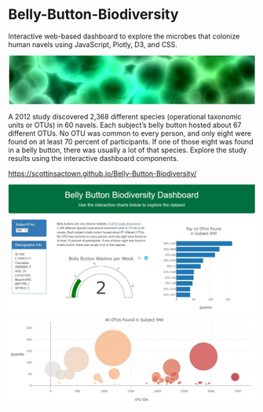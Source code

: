# Belly-Button-Biodiversity
Interactive web-based dashboard to explore the microbes that colonize human navels using JavaScript, Plotly, D3, and CSS.

![header](https://github.com/scottinsactown/Belly-Button-Biodiversity/blob/master/images/Capturebb4.JPG)

A 2012 study discovered 2,368 different species (operational taxonomic units or OTUs) in 60 navels. Each subject’s belly button hosted about 67 different OTUs. No OTU was common to every person, and only eight were found on at least 70 percent of participants. If one of those eight was found in a belly button, there was usually a lot of that species. Explore the study results using the interactive dashboard components.

https://scottinsactown.github.io/Belly-Button-Biodiversity/

![span](https://github.com/scottinsactown/Belly-Button-Biodiversity/blob/master/images/Capturespan.JPG)
![bubble](https://github.com/scottinsactown/Belly-Button-Biodiversity/blob/master/images/Capturebb3.JPG)
